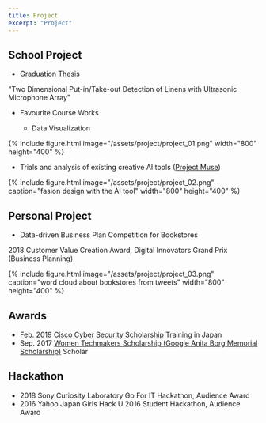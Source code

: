 ```yaml
---
title: Project
excerpt: "Project"
---
```

## School Project
* Graduation Thesis

 "Two Dimensional Put-in/Take-out Detection of Linens with Ultrasonic Microphone Array"
<br/>

* Favourite Course Works

   - Data Visualization

{% include figure.html image="/assets/project/project_01.png" width="800" height="400"  %}

   - Trials and analysis of existing creative AI tools ([Project Muse](https://blog.google/around-the-globe/google-europe/project-muze-fashion-inspired-by-you/))

{% include figure.html image="/assets/project/project_02.png" caption="fasion design with the AI tool" width="800" height="400"  %}


## Personal Project

* Data-driven Business Plan Competition for Bookstores

2018 Customer Value Creation Award, Digital Innovators Grand Prix (Business Planning) 

{% include figure.html image="/assets/project/project_03.png" caption="word cloud about bookstores from tweets" width="800" height="400"  %}

## Awards
* Feb. 2019 [Cisco Cyber Security Scholarship](https://mkto.cisco.com/Security-Scholarship.html) Training in Japan
* Sep. 2017 [Women Techmakers Scholarship (Google Anita Borg Memorial Scholarship)](https://buildyourfuture.withgoogle.com/scholarships/) Scholar              

## Hackathon
* 2018 Sony Curiosity Laboratory Go For IT Hackathon, Audience Award
* 2016 Yahoo Japan Girls Hack U 2016 Student Hackathon, Audience Award
